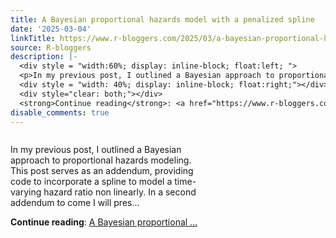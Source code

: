 ```yaml
---
title: A Bayesian proportional hazards model with a penalized spline
date: '2025-03-04'
linkTitle: https://www.r-bloggers.com/2025/03/a-bayesian-proportional-hazards-model-with-a-penalized-spline/
source: R-bloggers
description: |-
  <div style = "width:60%; display: inline-block; float:left; ">
  <p>In my previous post, I outlined a Bayesian approach to proportional hazards modeling. This post serves as an addendum, providing code to incorporate a spline to model a time-varying hazard ratio non linearly. In a second addendum to come I will pres...</p></div>
  <div style = "width: 40%; display: inline-block; float:right;"></div>
  <div style="clear: both;"></div>
  <strong>Continue reading</strong>: <a href="https://www.r-bloggers.com/2025/03/a-bayesian-proportional-hazards-model-with-a-penalized-spline/">A Bayesian proportional ...
disable_comments: true
---
```

<div style = "width:60%; display: inline-block; float:left; ">
<p>In my previous post, I outlined a Bayesian approach to proportional hazards modeling. This post serves as an addendum, providing code to incorporate a spline to model a time-varying hazard ratio non linearly. In a second addendum to come I will pres...</p></div>
<div style = "width: 40%; display: inline-block; float:right;"></div>
<div style="clear: both;"></div>
<strong>Continue reading</strong>: <a href="https://www.r-bloggers.com/2025/03/a-bayesian-proportional-hazards-model-with-a-penalized-spline/">A Bayesian proportional ...